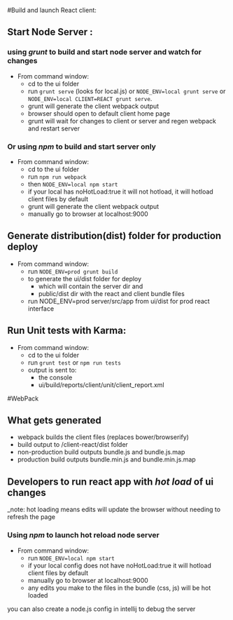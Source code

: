 
 
#Build and launch React client:

## Start Node Server :
### using _grunt_ to build and start node server and  watch for changes
* From command window:
    * cd to the ui folder
    * run `grunt serve` (looks for local.js) or `NODE_ENV=local grunt serve` or `NODE_ENV=local CLIENT=REACT grunt serve`.  
    * grunt will generate the client webpack output
    * browser should open to default client home page
    * grunt will wait for changes to client or server and regen webpack and restart server
    
### Or using _npm_ to build and start server only
* From command window:
     * cd to the ui folder
     * run  `npm run webpack` 
     * then `NODE_ENV=local npm start`
     * if your local has noHotLoad:true it will not hotload, it will hotload client files by default
     * grunt will generate the client webpack output
     * manually go to browser at localhost:9000

## Generate distribution(dist) folder for production deploy
* From command window:    
    * run  `NODE_ENV=prod grunt build`
    * to generate the ui/dist folder for deploy 
        * which will contain the server dir and
        * public/dist dir with the react and client bundle files 
    * run NODE_ENV=prod server/src/app from ui/dist  for prod react interface 
     
## Run Unit tests with Karma:
* From command window:
     * cd to the ui folder
     * run `grunt test` or `npm run tests` 
     * output is sent to:
        * the console 
        * ui/build/reports/client/unit/client_report.xml 
         
#WebPack 

## What gets generated 
* webpack builds the client files (replaces bower/browserify)
* build output to /client-react/dist folder
* non-production build outputs bundle.js and bundle.js.map
* production build outputs bundle.min.js and bundle.min.js.map

## Developers to run react app with _hot load_ of ui changes
_note: hot loading means edits will update the browser without needing to refresh the page
### Using _npm_ to launch hot reload node server
* From command window:    
    * run  `NODE_ENV=local npm start` 
    * if your local config does not have noHotLoad:true it will hotload client files by default    
    * manually go to browser at localhost:9000
    * any edits you make to the files in the bundle (css, js) will be hot loaded 
    
you can also create a node.js config in intellij to debug the server 





